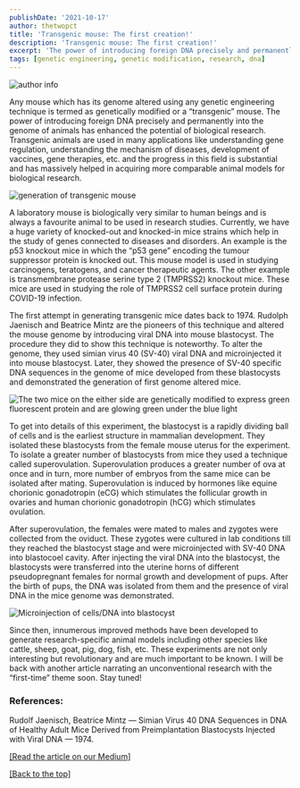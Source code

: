 ```yaml
---
publishDate: '2021-10-17'
author: thetwopct
title: 'Transgenic mouse: The first creation!'
description: 'Transgenic mouse: The first creation!'
excerpt: 'The power of introducing foreign DNA precisely and permanently into the genome of animals has'
tags: [genetic engineering, genetic modification, research, dna]
---
```


![author info](https://miro.medium.com/v2/resize:fit:720/format:webp/1*zCbkEVuUm34_Zw8n0Bsy6Q.jpeg)

Any mouse which has its genome altered using any genetic engineering technique is termed as genetically modified or a “transgenic” mouse. The power of introducing foreign DNA precisely and permanently into the genome of animals has enhanced the potential of biological research. Transgenic animals are used in many applications like understanding gene regulation, understanding the mechanism of diseases, development of vaccines, gene therapies, etc. and the progress in this field is substantial and has massively helped in acquiring more comparable animal models for biological research.

![generation of transgenic mouse](https://miro.medium.com/v2/resize:fit:720/format:webp/0*OVIL8vVihWxnX_8P)

A laboratory mouse is biologically very similar to human beings and is always a favourite animal to be used in research studies. Currently, we have a huge variety of knocked-out and knocked-in mice strains which help in the study of genes connected to diseases and disorders. An example is the p53 knockout mice in which the “p53 gene” encoding the tumour suppressor protein is knocked out. This mouse model is used in studying carcinogens, teratogens, and cancer therapeutic agents. The other example is transmembrane protease serine type 2 (TMPRSS2) knockout mice. These mice are used in studying the role of TMPRSS2 cell surface protein during COVID-19 infection.

The first attempt in generating transgenic mice dates back to 1974. Rudolph Jaenisch and Beatrice Mintz are the pioneers of this technique and altered the mouse genome by introducing viral DNA into mouse blastocyst. The procedure they did to show this technique is noteworthy. To alter the genome, they used simian virus 40 (SV-40) viral DNA and microinjected it into mouse blastocyst. Later, they showed the presence of SV-40 specific DNA sequences in the genome of mice developed from these blastocysts and demonstrated the generation of first genome altered mice.

![The two mice on the either side are genetically modified to express green fluorescent protein and are glowing green under the blue light](https://miro.medium.com/v2/resize:fit:640/format:webp/0*kD6Gkkm9TTtan_RB)

To get into details of this experiment, the blastocyst is a rapidly dividing ball of cells and is the earliest structure in mammalian development. They isolated these blastocysts from the female mouse uterus for the experiment. To isolate a greater number of blastocysts from mice they used a technique called superovulation. Superovulation produces a greater number of ova at once and in turn, more number of embryos from the same mice can be isolated after mating. Superovulation is induced by hormones like equine chorionic gonadotropin (eCG) which stimulates the follicular growth in ovaries and human chorionic gonadotropin (hCG) which stimulates ovulation.

After superovulation, the females were mated to males and zygotes were collected from the oviduct. These zygotes were cultured in lab conditions till they reached the blastocyst stage and were microinjected with SV-40 DNA into blastocoel cavity. After injecting the viral DNA into the blastocyst, the blastocysts were transferred into the uterine horns of different pseudopregnant females for normal growth and development of pups. After the birth of pups, the DNA was isolated from them and the presence of viral DNA in the mice genome was demonstrated.

![Microinjection of cells/DNA into blastocyst](https://miro.medium.com/v2/resize:fit:640/format:webp/0*67jQixdbAFi-LDcz)

Since then, innumerous improved methods have been developed to generate research-specific animal models including other species like cattle, sheep, goat, pig, dog, fish, etc. These experiments are not only interesting but revolutionary and are much important to be known. I will be back with another article narrating an unconventional research with the “first-time” theme soon. Stay tuned!

### References:

Rudolf Jaenisch, Beatrice Mintz — Simian Virus 40 DNA Sequences in DNA of Healthy Adult Mice Derived from Preimplantation Blastocysts Injected with Viral DNA — 1974.

[[Read the article on our Medium]](https://benzymeventures.medium.com/transgenic-mouse-the-first-creation-a09da988c647)

[[Back to the top]](#top)
